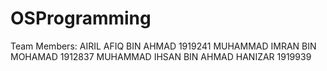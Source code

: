 # OSProgramming

Team Members:
AIRIL AFIQ BIN AHMAD  1919241
MUHAMMAD IMRAN BIN MOHAMAD  1912837
MUHAMMAD IHSAN BIN AHMAD HANIZAR  1919939


